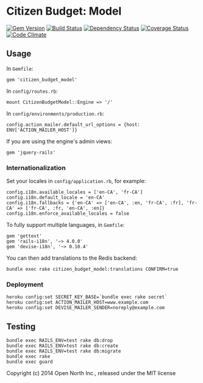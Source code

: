 # Citizen Budget: Model

[![Gem Version](https://badge.fury.io/rb/citizen_budget_model.svg)](http://badge.fury.io/rb/citizen_budget_model)
[![Build Status](https://secure.travis-ci.org/opennorth/citizen_budget_model.png)](http://travis-ci.org/opennorth/citizen_budget_model)
[![Dependency Status](https://gemnasium.com/opennorth/citizen_budget_model.png)](https://gemnasium.com/opennorth/citizen_budget_model)
[![Coverage Status](https://coveralls.io/repos/opennorth/citizen_budget_model/badge.png?branch=master)](https://coveralls.io/r/opennorth/citizen_budget_model)
[![Code Climate](https://codeclimate.com/github/opennorth/citizen_budget_model.png)](https://codeclimate.com/github/opennorth/citizen_budget_model)

## Usage

In `Gemfile`:

    gem 'citizen_budget_model'

In `config/routes.rb`:

    mount CitizenBudgetModel::Engine => '/'

In `config/environments/production.rb`:

    config.action_mailer.default_url_options = {host: ENV['ACTION_MAILER_HOST']}

If you are using the engine's admin views:

    gem 'jquery-rails'

### Internationalization

Set your locales in `config/application.rb`, for example:

    config.i18n.available_locales = ['en-CA', 'fr-CA']
    config.i18n.default_locale = 'en-CA'
    config.i18n.fallbacks = {'en-CA' => ['en-CA', :en, 'fr-CA', :fr], 'fr-CA' => ['fr-CA', :fr, 'en-CA', :en]}
    config.i18n.enforce_available_locales = false

To fully support multiple languages, in `Gemfile`:

    gem 'gettext'
    gem 'rails-i18n', '~> 4.0.0'
    gem 'devise-i18n', '~> 0.10.4'

You can then add translations to the Redis backend:

    bundle exec rake citizen_budget_model:translations CONFIRM=true

### Deployment

    heroku config:set SECRET_KEY_BASE=`bundle exec rake secret`
    heroku config:set ACTION_MAILER_HOST=www.example.com
    heroku config:set DEVISE_MAILER_SENDER=noreply@example.com

## Testing

    bundle exec RAILS_ENV=test rake db:drop
    bundle exec RAILS_ENV=test rake db:create
    bundle exec RAILS_ENV=test rake db:migrate
    bundle exec rake
    bundle exec guard

Copyright (c) 2014 Open North Inc., released under the MIT license
